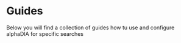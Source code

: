# Guides
Below you will find a collection of guides how tu use and configure alphaDIA for specific searches


